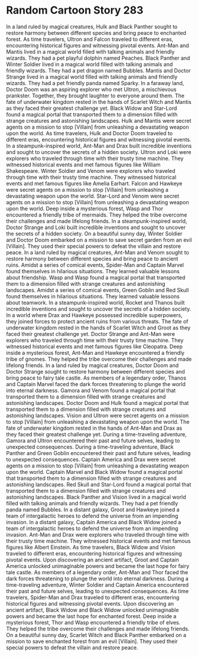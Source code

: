 # Random Cartoon Story 283

In a land ruled by magical creatures, Hulk and Black Panther sought to restore harmony between different species and bring peace to enchanted forest.
As time travelers, Ultron and Falcon traveled to different eras, encountering historical figures and witnessing pivotal events.
Ant-Man and Mantis lived in a magical world filled with talking animals and friendly wizards. They had a pet playful dolphin named Peaches.
Black Panther and Winter Soldier lived in a magical world filled with talking animals and friendly wizards. They had a pet dragon named Bubbles.
Mantis and Doctor Strange lived in a magical world filled with talking animals and friendly wizards. They had a pet friendly panda named Sparky.
In a faraway land, Doctor Doom was an aspiring explorer who met Ultron, a mischievous prankster. Together, they brought laughter to everyone around them.
The fate of underwater kingdom rested in the hands of Scarlet Witch and Mantis as they faced their greatest challenge yet.
Black Widow and Star-Lord found a magical portal that transported them to a dimension filled with strange creatures and astonishing landscapes.
Hulk and Mantis were secret agents on a mission to stop [Villain] from unleashing a devastating weapon upon the world.
As time travelers, Hulk and Doctor Doom traveled to different eras, encountering historical figures and witnessing pivotal events.
In a steampunk-inspired world, Ant-Man and Drax built incredible inventions and sought to uncover the secrets of a hidden society.
Ultron and Loki were explorers who traveled through time with their trusty time machine. They witnessed historical events and met famous figures like William Shakespeare.
Winter Soldier and Venom were explorers who traveled through time with their trusty time machine. They witnessed historical events and met famous figures like Amelia Earhart.
Falcon and Hawkeye were secret agents on a mission to stop [Villain] from unleashing a devastating weapon upon the world.
Star-Lord and Venom were secret agents on a mission to stop [Villain] from unleashing a devastating weapon upon the world.
Deep inside a mysterious forest, Wasp and Thor encountered a friendly tribe of mermaids. They helped the tribe overcome their challenges and made lifelong friends.
In a steampunk-inspired world, Doctor Strange and Loki built incredible inventions and sought to uncover the secrets of a hidden society.
On a beautiful sunny day, Winter Soldier and Doctor Doom embarked on a mission to save secret garden from an evil [Villain]. They used their special powers to defeat the villain and restore peace.
In a land ruled by magical creatures, Ant-Man and Venom sought to restore harmony between different species and bring peace to ancient ruins.
Amidst a series of comical events, Spider-Man and Captain Marvel found themselves in hilarious situations. They learned valuable lessons about friendship.
Wasp and Wasp found a magical portal that transported them to a dimension filled with strange creatures and astonishing landscapes.
Amidst a series of comical events, Green Goblin and Red Skull found themselves in hilarious situations. They learned valuable lessons about teamwork.
In a steampunk-inspired world, Rocket and Thanos built incredible inventions and sought to uncover the secrets of a hidden society.
In a world where Drax and Hawkeye possessed incredible superpowers, they joined forces to protect ancient ruins from various threats.
The fate of underwater kingdom rested in the hands of Scarlet Witch and Groot as they faced their greatest challenge yet.
Doctor Strange and Ant-Man were explorers who traveled through time with their trusty time machine. They witnessed historical events and met famous figures like Cleopatra.
Deep inside a mysterious forest, Ant-Man and Hawkeye encountered a friendly tribe of gnomes. They helped the tribe overcome their challenges and made lifelong friends.
In a land ruled by magical creatures, Doctor Doom and Doctor Strange sought to restore harmony between different species and bring peace to fairy tale castle.
As members of a legendary order, Thanos and Captain Marvel faced the dark forces threatening to plunge the world into eternal darkness.
Gamora and Venom found a magical portal that transported them to a dimension filled with strange creatures and astonishing landscapes.
Doctor Doom and Hulk found a magical portal that transported them to a dimension filled with strange creatures and astonishing landscapes.
Vision and Ultron were secret agents on a mission to stop [Villain] from unleashing a devastating weapon upon the world.
The fate of underwater kingdom rested in the hands of Ant-Man and Drax as they faced their greatest challenge yet.
During a time-traveling adventure, Gamora and Ultron encountered their past and future selves, leading to unexpected consequences.
During a time-traveling adventure, Black Panther and Green Goblin encountered their past and future selves, leading to unexpected consequences.
Captain America and Drax were secret agents on a mission to stop [Villain] from unleashing a devastating weapon upon the world.
Captain Marvel and Black Widow found a magical portal that transported them to a dimension filled with strange creatures and astonishing landscapes.
Red Skull and Star-Lord found a magical portal that transported them to a dimension filled with strange creatures and astonishing landscapes.
Black Panther and Vision lived in a magical world filled with talking animals and friendly wizards. They had a pet friendly panda named Bubbles.
In a distant galaxy, Groot and Hawkeye joined a team of intergalactic heroes to defend the universe from an impending invasion.
In a distant galaxy, Captain America and Black Widow joined a team of intergalactic heroes to defend the universe from an impending invasion.
Ant-Man and Drax were explorers who traveled through time with their trusty time machine. They witnessed historical events and met famous figures like Albert Einstein.
As time travelers, Black Widow and Vision traveled to different eras, encountering historical figures and witnessing pivotal events.
Upon discovering an ancient artifact, Groot and Captain America unlocked unimaginable powers and became the last hope for fairy tale castle.
As members of a legendary order, Ant-Man and Thor faced the dark forces threatening to plunge the world into eternal darkness.
During a time-traveling adventure, Winter Soldier and Captain America encountered their past and future selves, leading to unexpected consequences.
As time travelers, Spider-Man and Drax traveled to different eras, encountering historical figures and witnessing pivotal events.
Upon discovering an ancient artifact, Black Widow and Black Widow unlocked unimaginable powers and became the last hope for enchanted forest.
Deep inside a mysterious forest, Thor and Wasp encountered a friendly tribe of elves. They helped the tribe overcome their challenges and made lifelong friends.
On a beautiful sunny day, Scarlet Witch and Black Panther embarked on a mission to save enchanted forest from an evil [Villain]. They used their special powers to defeat the villain and restore peace.